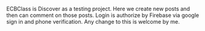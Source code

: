 ECBClass is Discover as a testing project.
Here we create new posts and then can comment on those posts.
Login is authorize by Firebase via google sign in and phone verification.
Any change to this is welcome by me.
